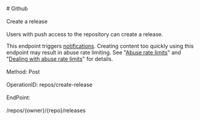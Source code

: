 <br>#     Github</br>
<br>Create a release</br>
<br>Users with push access to the repository can create a release.

This endpoint triggers [notifications](https://help.github.com/articles/about-notifications/). Creating content too quickly using this endpoint may result in abuse rate limiting. See "[Abuse rate limits](https://developer.github.com/v3/#abuse-rate-limits)" and "[Dealing with abuse rate limits](https://developer.github.com/v3/guides/best-practices-for-integrators/#dealing-with-abuse-rate-limits)" for details.</br>
<br>Method: Post</br>
<br>OperationID: repos/create-release</br>
<br>EndPoint:</br>
<br>/repos/{owner}/{repo}/releases</br>
